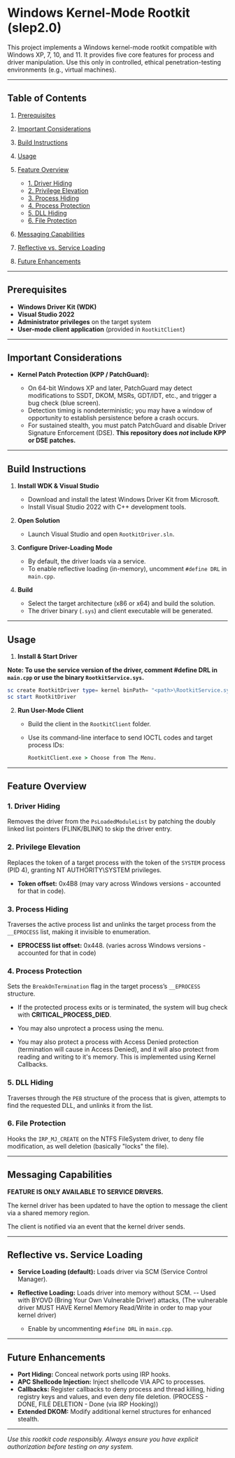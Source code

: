 # Windows Kernel-Mode Rootkit (slep2.0)

This project implements a Windows kernel-mode rootkit compatible with Windows XP, 7, 10, and 11. It provides five core features for process and driver manipulation. Use this only in controlled, ethical penetration-testing environments (e.g., virtual machines).

---

## Table of Contents

1. [Prerequisites](#prerequisites)
2. [Important Considerations](#important-considerations)
3. [Build Instructions](#build-instructions)
4. [Usage](#usage)
5. [Feature Overview](#feature-overview)

   * [1. Driver Hiding](#1-driver-hiding)
   * [2. Privilege Elevation](#2-privilege-elevation)
   * [3. Process Hiding](#3-process-hiding)
   * [4. Process Protection](#4-process-protection)
   * [5. DLL Hiding](#5-dll-hiding)
   * [6. File Protection](#6-file-protection)
7. [Messaging Capabilities](#messaging-capabilities)
8. [Reflective vs. Service Loading](#reflective-vs-service-loading)
9. [Future Enhancements](#future-enhancements) 

---

## Prerequisites

* **Windows Driver Kit (WDK)**
* **Visual Studio 2022**
* **Administrator privileges** on the target system
* **User-mode client application** (provided in `RootkitClient`)

---

## Important Considerations

* **Kernel Patch Protection (KPP / PatchGuard):**

  * On 64-bit Windows XP and later, PatchGuard may detect modifications to SSDT, DKOM, MSRs, GDT/IDT, etc., and trigger a bug check (blue screen).
  * Detection timing is nondeterministic; you may have a window of opportunity to establish persistence before a crash occurs.
  * For sustained stealth, you must patch PatchGuard and disable Driver Signature Enforcement (DSE). **This repository does *not* include KPP or DSE patches.**

---

## Build Instructions

1. **Install WDK & Visual Studio**

   * Download and install the latest Windows Driver Kit from Microsoft.
   * Install Visual Studio 2022 with C++ development tools.

2. **Open Solution**

   * Launch Visual Studio and open `RootkitDriver.sln`.

3. **Configure Driver-Loading Mode**

   * By default, the driver loads via a service.
   * To enable reflective loading (in-memory), uncomment `#define DRL` in `main.cpp`.

4. **Build**

   * Select the target architecture (x86 or x64) and build the solution.
   * The driver binary (`.sys`) and client executable will be generated.

---

## Usage

1. **Install & Start Driver**
  
  **Note: To use the service version of the driver, comment #define DRL in `main.cpp` or use the binary `RootkitService.sys`.**
   ```powershell
   sc create RootkitDriver type= kernel binPath= "<path>\RootkitService.sys" start= system
   sc start RootkitDriver
   ```

2. **Run User-Mode Client**

   * Build the client in the `RootkitClient` folder.
   * Use its command-line interface to send IOCTL codes and target process IDs:

     ```cmd
     RootkitClient.exe > Choose from The Menu.
     ```

---

## Feature Overview

### 1. Driver Hiding

Removes the driver from the `PsLoadedModuleList` by patching the doubly linked list pointers (FLINK/BLINK) to skip the driver entry.

### 2. Privilege Elevation

Replaces the token of a target process with the token of the `SYSTEM` process (PID 4), granting NT AUTHORITY\SYSTEM privileges.

* **Token offset:** 0x4B8 (may vary across Windows versions - accounted for that in code).

### 3. Process Hiding

Traverses the active process list and unlinks the target process from the `__EPROCESS` list, making it invisible to enumeration.

* **EPROCESS list offset:** 0x448. (varies across Windows versions - accounted for that in code)

### 4. Process Protection

Sets the `BreakOnTermination` flag in the target process’s `__EPROCESS` structure.

* If the protected process exits or is terminated, the system will bug check with **CRITICAL\_PROCESS\_DIED**.

* You may also unprotect a process using the menu.

* You may also protect a process with Access Denied protection (termination will cause in Access Denied), and it will also protect from reading and writing to it's memory. This is implemented using Kernel Callbacks.

### 5. DLL Hiding

Traverses through the `PEB` structure of the process that is given, attempts to find the requested DLL, and unlinks it from the list.

### 6. File Protection

Hooks the `IRP_MJ_CREATE` on the NTFS FileSystem driver, to deny file modification, as well deletion (basically "locks" the file).

---
## Messaging Capabilities

**FEATURE IS ONLY AVAILABLE TO SERVICE DRIVERS.**

The kernel driver has been updated to have the option to message the client via a shared memory region.

The client is notified via an event that the kernel driver sends.

---

## Reflective vs. Service Loading

* **Service Loading (default):** Loads driver via SCM (Service Control Manager).
* **Reflective Loading:** Loads driver into memory without SCM. -- Used with BYOVD (Bring Your Own Vulnerable Driver) attacks, (The vulnerable driver MUST HAVE Kernel Memory Read/Write in order to map your kernel driver)

  * Enable by uncommenting `#define DRL` in `main.cpp`.

---

## Future Enhancements

* **Port Hiding:** Conceal network ports using IRP hooks.
* **APC Shellcode Injection:** Inject shellcode VIA APC to processes.
* **Callbacks:** Register callbacks to deny process and thread killing, hiding registry keys and values, and even deny file deletion. (PROCESS - DONE, FILE DELETION - Done (via IRP Hooking))
* **Extended DKOM:** Modify additional kernel structures for enhanced stealth.

---

*Use this rootkit code responsibly. Always ensure you have explicit authorization before testing on any system.*
